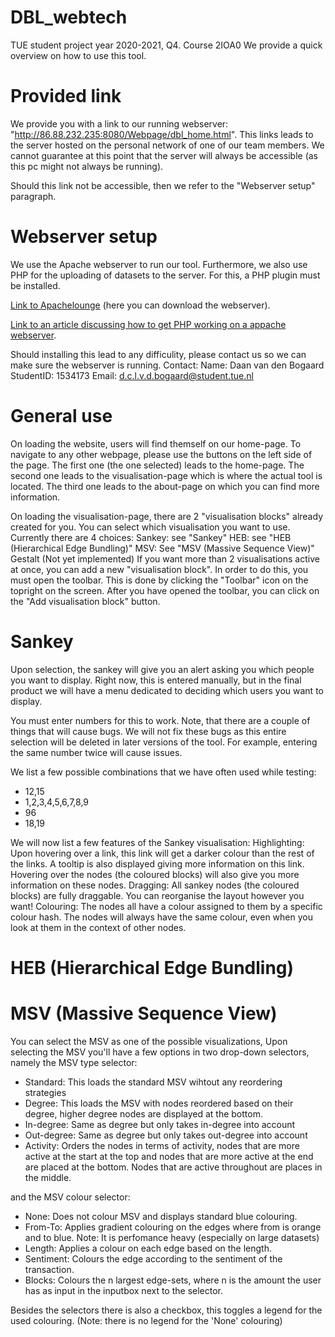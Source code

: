 # DBL_webtech
TUE student project year 2020-2021, Q4. Course 2IOA0
We provide a quick overview on how to use this tool.

# Provided link
We provide you with a link to our running webserver: "http://86.88.232.235:8080/Webpage/dbl_home.html".
This links leads to the server hosted on the personal network of one of our team members. We cannot guarantee at this point that the server will always be accessible (as this pc might not always be running). 

Should this link not be accessible, then we refer to the "Webserver setup" paragraph. 

# Webserver setup
We use the Apache webserver to run our tool. Furthermore, we also use PHP for the uploading of datasets to the server. For this, a PHP plugin must be installed.

[Link to Apachelounge](https://www.apachelounge.com/download/) (here you can download the webserver).

[Link to an article discussing how to get PHP working on a appache webserver](https://danielarancibia.wordpress.com/2015/09/27/installing-apache-2-4-and-php-7-for-development-on-windows/).

Should installing this lead to any difficulity, please contact us so we can make sure the webserver is running.
Contact: Name: Daan van den Bogaard
         StudentID: 1534173 
         Email: d.c.l.v.d.bogaard@student.tue.nl

# General use
On loading the website, users will find themself on our home-page. 
To navigate to any other webpage, please use the buttons on the left side of the page. 
The first one (the one selected) leads to the home-page.
The second one leads to the visualisation-page which is where the actual tool is located.
The third one leads to the about-page on which you can find more information. 

On loading the visualisation-page, there are 2 "visualisation blocks" already created for you. 
You can select which visualisation you want to use. Currently there are 4 choices:
    Sankey: see "Sankey"
    HEB: see "HEB (Hierarchical Edge Bundling)"
    MSV: See "MSV (Massive Sequence View)"
    Gestalt (Not yet implemented)
If you want more than 2 visualisations active at once, you can add a new "visualisation block".
In order to do this, you must open the toolbar. This is done by clicking the "Toolbar" icon on the topright on the screen.
After you have opened the toolbar, you can click on the "Add visualisation block" button.

# Sankey 
Upon selection, the sankey will give you an alert asking you which people you want to display.
Right now, this is entered manually, but in the final product we will have a menu dedicated to deciding which users you want to display.

You must enter numbers for this to work. Note, that there are a couple of things that will cause bugs. We will not fix these bugs as this entire selection will be deleted in later versions of the tool.
For example, entering the same number twice will cause issues. 

We list a few possible combinations that we have often used while testing:

* 12,15
* 1,2,3,4,5,6,7,8,9
* 96
* 18,19

We will now list a few features of the Sankey visualisation:
Highlighting: Upon hovering over a link, this link will get a darker colour than the rest of the links. A tooltip is also displayed giving more information on this link. Hovering over the nodes (the coloured blocks) will also give you more information on these nodes.
Dragging: All sankey nodes (the coloured blocks) are fully draggable. You can reorganise the layout however you want! 
Colouring: The nodes all have a colour assigned to them by a specific colour hash. The nodes will always have the same colour, even when you look at them in the context of other nodes. 

# HEB (Hierarchical Edge Bundling)


# MSV (Massive Sequence View) 
You can select the MSV as one of the possible visualizations,
Upon selecting the MSV you'll have a few options in two drop-down selectors,
namely the MSV type selector:

- Standard: This loads the standard MSV wihtout any reordering strategies
- Degree: This loads the MSV with nodes reordered based on their degree, higher degree nodes are displayed at the bottom.
- In-degree: Same as degree but only takes in-degree into account
- Out-degree: Same as degree but only takes out-degree into account
- Activity: Orders the nodes in terms of activity, nodes that are more active at the start at the top and nodes that
	    are more active at the end are placed at the bottom. Nodes that are active throughout are places in the middle.

and the MSV colour selector:

- None: Does not colour MSV and displays standard blue colouring.
- From-To: Applies gradient colouring on the edges where from is orange and to blue. 
	   Note: It is perfomance heavy (especially on large datasets)
- Length: Applies a colour on each edge based on the length.
- Sentiment: Colours the edge according to the sentiment of the transaction.
- Blocks: Colours the n largest edge-sets, where n is the amount the user has as input in the inputbox next to the selector.

Besides the selectors there is also a checkbox, this toggles a legend for the used colouring.
(Note: there is no legend for the 'None' colouring)
